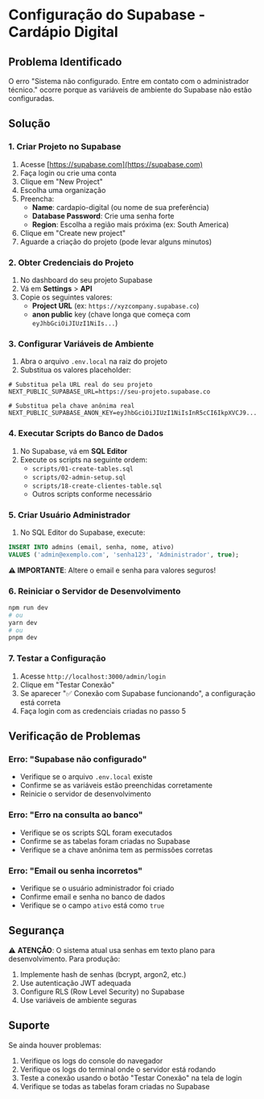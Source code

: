 # Configuração do Supabase - Cardápio Digital

## Problema Identificado

O erro "Sistema não configurado. Entre em contato com o administrador técnico." ocorre porque as variáveis de ambiente do Supabase não estão configuradas.

## Solução

### 1. Criar Projeto no Supabase

1. Acesse [https://supabase.com](https://supabase.com)
2. Faça login ou crie uma conta
3. Clique em "New Project"
4. Escolha uma organização
5. Preencha:
   - **Name**: cardapio-digital (ou nome de sua preferência)
   - **Database Password**: Crie uma senha forte
   - **Region**: Escolha a região mais próxima (ex: South America)
6. Clique em "Create new project"
7. Aguarde a criação do projeto (pode levar alguns minutos)

### 2. Obter Credenciais do Projeto

1. No dashboard do seu projeto Supabase
2. Vá em **Settings** > **API**
3. Copie os seguintes valores:
   - **Project URL** (ex: `https://xyzcompany.supabase.co`)
   - **anon public** key (chave longa que começa com `eyJhbGciOiJIUzI1NiIs...`)

### 3. Configurar Variáveis de Ambiente

1. Abra o arquivo `.env.local` na raiz do projeto
2. Substitua os valores placeholder:

```env
# Substitua pela URL real do seu projeto
NEXT_PUBLIC_SUPABASE_URL=https://seu-projeto.supabase.co

# Substitua pela chave anônima real
NEXT_PUBLIC_SUPABASE_ANON_KEY=eyJhbGciOiJIUzI1NiIsInR5cCI6IkpXVCJ9...
```

### 4. Executar Scripts do Banco de Dados

1. No Supabase, vá em **SQL Editor**
2. Execute os scripts na seguinte ordem:
   - `scripts/01-create-tables.sql`
   - `scripts/02-admin-setup.sql`
   - `scripts/18-create-clientes-table.sql`
   - Outros scripts conforme necessário

### 5. Criar Usuário Administrador

1. No SQL Editor do Supabase, execute:

```sql
INSERT INTO admins (email, senha, nome, ativo)
VALUES ('admin@exemplo.com', 'senha123', 'Administrador', true);
```

**⚠️ IMPORTANTE**: Altere o email e senha para valores seguros!

### 6. Reiniciar o Servidor de Desenvolvimento

```bash
npm run dev
# ou
yarn dev
# ou
pnpm dev
```

### 7. Testar a Configuração

1. Acesse `http://localhost:3000/admin/login`
2. Clique em "Testar Conexão"
3. Se aparecer "✅ Conexão com Supabase funcionando", a configuração está correta
4. Faça login com as credenciais criadas no passo 5

## Verificação de Problemas

### Erro: "Supabase não configurado"
- Verifique se o arquivo `.env.local` existe
- Confirme se as variáveis estão preenchidas corretamente
- Reinicie o servidor de desenvolvimento

### Erro: "Erro na consulta ao banco"
- Verifique se os scripts SQL foram executados
- Confirme se as tabelas foram criadas no Supabase
- Verifique se a chave anônima tem as permissões corretas

### Erro: "Email ou senha incorretos"
- Verifique se o usuário administrador foi criado
- Confirme email e senha no banco de dados
- Verifique se o campo `ativo` está como `true`

## Segurança

⚠️ **ATENÇÃO**: O sistema atual usa senhas em texto plano para desenvolvimento. Para produção:

1. Implemente hash de senhas (bcrypt, argon2, etc.)
2. Use autenticação JWT adequada
3. Configure RLS (Row Level Security) no Supabase
4. Use variáveis de ambiente seguras

## Suporte

Se ainda houver problemas:

1. Verifique os logs do console do navegador
2. Verifique os logs do terminal onde o servidor está rodando
3. Teste a conexão usando o botão "Testar Conexão" na tela de login
4. Verifique se todas as tabelas foram criadas no Supabase